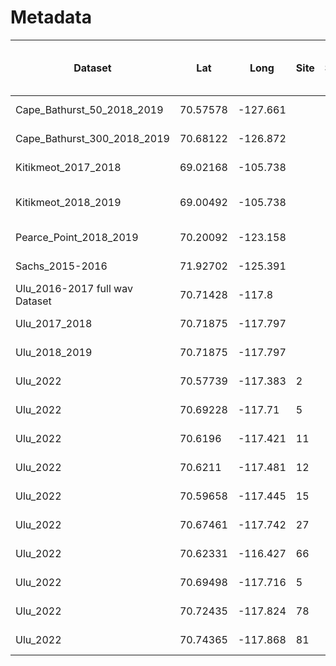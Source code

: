 # Metadata

| Dataset                        | Lat      | Long     | Site | SoundTrap | Serial # | Recorder Make      | Recorder Model | Duty Cycle (min on/min off) | Sample Rate (kHz) | Gain      | Time Zone | Water Depth (m) | Unit Depth (m) | Days Deployed |
|--------------------------------|----------|----------|------|-----------|----------|--------------------|----------------|-----------------------------|-------------------|-----------|-----------|-----------------|----------------|---------------|
| Cape_Bathurst_50_2018_2019     | 70.57578 | -127.661 |      |           |          | Ocean Instruments  | ST500          | 5 min/55 min                | 48                | 18 dB     | UTC       | 49              | 43.5           | 355           |
| Cape_Bathurst_300_2018_2019    | 70.68122 | -126.872 |      |           |          | Ocean Instruments  | ST500          | 5 min/55 min                | 48                | NA        | UTC       | 295             | 289.5          | 362           |
| Kitikmeot_2017_2018            | 69.02168 | -105.738 |      |           |          | Wildlife Acoustics | SM3M           | 2 min/10 min                | 96                | 0         | UTC       | 93              | 85             | 348           |
| Kitikmeot_2018_2019            | 69.00492 | -105.738 |      |           |          | Wildlife Acoustics | SM3M           | 4:20 min/55:40 min          | 96                | 0         | UTC       | 92              | 84             | 396           |
| Pearce_Point_2018_2019         | 70.20092 | -123.158 |      |           |          | Ocean Instruments  | ST500          | 5 min/55 min                | 48                | NA        | UTC       | 351             | 348            | 361           |
| Sachs_2015-2016                | 71.92702 | -125.391 |      |           |          | Wildlife Acoustics | SM3M           | 5 min/30 min                | 48                | 18 dB     | UTC - 6   | 30              | 28.5           | 323           |
| Ulu_2016-2017 full wav Dataset | 70.71428 | -117.8   |      |           |          | Wildlife Acoustics | SM3M           | 5 min/25 min                | 48                | 12 dB     | UTC - 6   | 30.5            | 27.5           | 286           |
| Ulu_2017_2018                  | 70.71875 | -117.797 |      |           |          | Wildlife Acoustics | SM3M           | 5 min/25 min                | 48                | 12 dB     | UTC - 6   | 24.4            | 21.4           | 371           |
| Ulu_2018_2019                  | 70.71875 | -117.797 |      |           |          | Wildlife Acoustics | SM3M           | 5 min/55 min                | 48                | 12 dB     | UTC - 6   | 24.4            | 21.4           | 378           |
| Ulu_2022                       | 70.57739 | -117.383 | 2    | 1         | 67653638 | Ocean Instruments  | ST300          | Continuous                  | 96                | High Gain | UTC - 6   | 107.9           | 2              | 1             |
| Ulu_2022                       | 70.69228 | -117.71  | 5    | 2         | 67145740 | Ocean Instruments  | ST300          | Continuous                  | 96                | High Gain | UTC - 6   | 63.6            | 2              | 1             |
| Ulu_2022                       | 70.6196  | -117.421 | 11   | 3         | 67371018 | Ocean Instruments  | ST300          | Continuous                  | 96                | High Gain | UTC - 6   | 15.6            | 2              | 3             |
| Ulu_2022                       | 70.6211  | -117.481 | 12   | 1         | 67653638 | Ocean Instruments  | ST300          | Continuous                  | 96                | High Gain | UTC - 6   | 21.5            | 2              | 3             |
| Ulu_2022                       | 70.59658 | -117.445 | 15   | 2         | 67145740 | Ocean Instruments  | ST300          | Continuous                  | 96                | High Gain | UTC - 6   | 57.4            | 2              | 2             |
| Ulu_2022                       | 70.67461 | -117.742 | 27   | 2         | 67145740 | Ocean Instruments  | ST300          | Continuous                  | 96                | High Gain | UTC - 6   | 46.6            | 2              | 5             |
| Ulu_2022                       | 70.62331 | -116.427 | 66   | 1         | 67653638 | Ocean Instruments  | ST300          | Continuous                  | 96                | High Gain | UTC - 6   | 64.2            | 2              | 1             |
| Ulu_2022                       | 70.69498 | -117.716 | 5    | 3         | 67371018 | Ocean Instruments  | ST300          | Continuous                  | 96                | High Gain | UTC - 6   | 63.6            | 2              | 2             |
| Ulu_2022                       | 70.72435 | -117.824 | 78   | 1         | 67653638 | Ocean Instruments  | ST300          | Continuous                  | 96                | High Gain | UTC - 6   | 13.1            | 2              | 3             |
| Ulu_2022                       | 70.74365 | -117.868 | 81   | 3         | 67371018 | Ocean Instruments  | ST300          | Continuous                  | 96                | High Gain | UTC - 6   | 17.2            | 2              | 3             |
